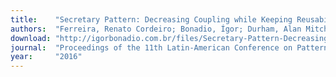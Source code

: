 ```yaml
---
title:    "Secretary Pattern: Decreasing Coupling while Keeping Reusability"
authors:  "Ferreira, Renato Cordeiro; Bonadio, Ígor; Durham, Alan Mitchell"
download: "http://igorbonadio.com.br/files/Secretary-Pattern-Decreasing-Coupling-while Keeping-Reusability.pdf"
journal:  "Proceedings of the 11th Latin-American Conference on Pattern Languages of Programming (SugarLoafPLoP '16)"
year:     "2016"
---
```

